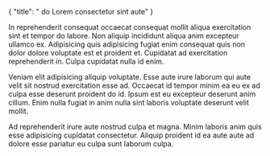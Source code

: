 {
  "title": " do Lorem consectetur sint aute"
}

In reprehenderit consequat occaecat consequat mollit aliqua exercitation sint et tempor do labore. Non aliquip incididunt aliqua anim excepteur ullamco ex. Adipisicing quis adipisicing fugiat enim consequat quis non dolor dolore voluptate est et proident et. Cupidatat ad exercitation reprehenderit in. Culpa cupidatat nulla id enim.

Veniam elit adipisicing aliquip voluptate. Esse aute irure laborum qui aute velit sit nostrud exercitation esse ad. Occaecat id tempor minim ea eu ex ad culpa esse deserunt proident do id. Ipsum est eu excepteur deserunt anim cillum. Enim nulla fugiat in anim nulla sint laboris voluptate deserunt velit mollit.

Ad reprehenderit irure aute nostrud culpa et magna. Minim laboris anim quis esse adipisicing cupidatat consectetur. Aliquip proident id ea aute aute ad dolore esse pariatur eu culpa sunt laborum culpa.